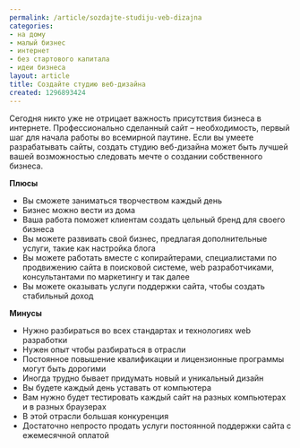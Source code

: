 ```yaml
---
permalink: /article/sozdajte-studiju-veb-dizajna
categories:
- на дому
- малый бизнес
- интернет
- без стартового капитала
- идеи бизнеса
layout: article
title: Создайте студию веб-дизайна
created: 1296893424
---
```

Сегодня никто уже не отрицает важность присутствия бизнеса в интернете. Профессионально сделанный сайт – необходимость, первый шаг для начала работы во всемирной паутине. Если вы умеете разрабатывать сайты, создать студию веб-дизайна может быть лучшей вашей возможностью следовать мечте о создании собственного бизнеса.

**Плюсы**

 *  Вы сможете заниматься творчеством каждый день
 *  Бизнес можно вести из дома
 *  Ваша работа поможет клиентам создать цельный бренд для своего бизнеса
 *  Вы можете развивать свой бизнес, предлагая дополнительные услуги, такие как настройка блога
 *  Вы можете работать вместе с копирайтерами, специалистами по продвижению сайта в поисковой системе, web разработчиками, консультантами по маркетингу и так далее
 *  Вы можете оказывать услуги поддержки сайта, чтобы создать стабильный доход

**Минусы**

 *  Нужно разбираться во всех стандартах и технологиях web разработки
 *  Нужен опыт чтобы разбираться в отрасли
 *  Постоянное повышение квалификации и лицензионные программы могут быть дорогими
 *  Иногда трудно бывает придумать новый и уникальный дизайн
 *  Вы будете каждый день уставать от компьютера
 *  Вам нужно будет тестировать каждый сайт на разных компьютерах и в разных браузерах
 *  В этой отрасли большая конкуренция
 *  Достаточно непросто продать услуги постоянной поддержки сайта с ежемесячной оплатой
